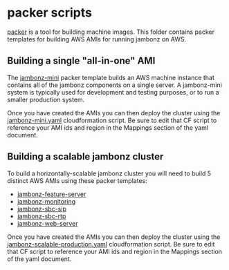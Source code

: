 # packer scripts

[packer](https://www.packer.io/) is a tool for building machine images.  This folder contains packer templates for building AWS AMIs for running jambonz on AWS.

## Building a single "all-in-one" AMI

The [jambonz-mini](./jambonz-mini) packer template builds an AWS machine instance that contains all of the jambonz components on a single server.  A jambonz-mini system is typically used for development and testing purposes, or to run a smaller production system.

Once you have created the AMIs you can then deploy the cluster using the [jambonz-mini.yaml](../cloudformation/jambonz-mini.yaml) cloudformation script. Be sure to edit that CF script to reference your AMI ids and region in the Mappings section of the yaml document.

## Building a scalable jambonz cluster

To build a horizontally-scalable jambonz cluster you will need to build 5 distinct AWS AMIs using these packer templates:

- [jambonz-feature-server](./jambonz-feature-server)
- [jambonz-monitoring](./jambonz-monitoring)
- [jambonz-sbc-sip](./jambonz-sbc-sip)
- [jambonz-sbc-rtp](./jambonz-sbc-rtp)
- [jambonz-web-server](./jambonz-web-server)

Once you have created the AMIs you can then deploy the cluster using the [jambonz-scalable-production.yaml](../cloudformation/jambonz-scalable-production.yaml) cloudformation script. Be sure to edit that CF script to reference your AMI ids and region in the Mappings section of the yaml document.